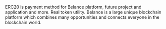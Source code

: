 ERC20 is payment method for Belance platform, future project and application and more. Real token utility. Belance is a large unique blockchain platform which combines many opportunities and connects everyone in the blockchain world.
